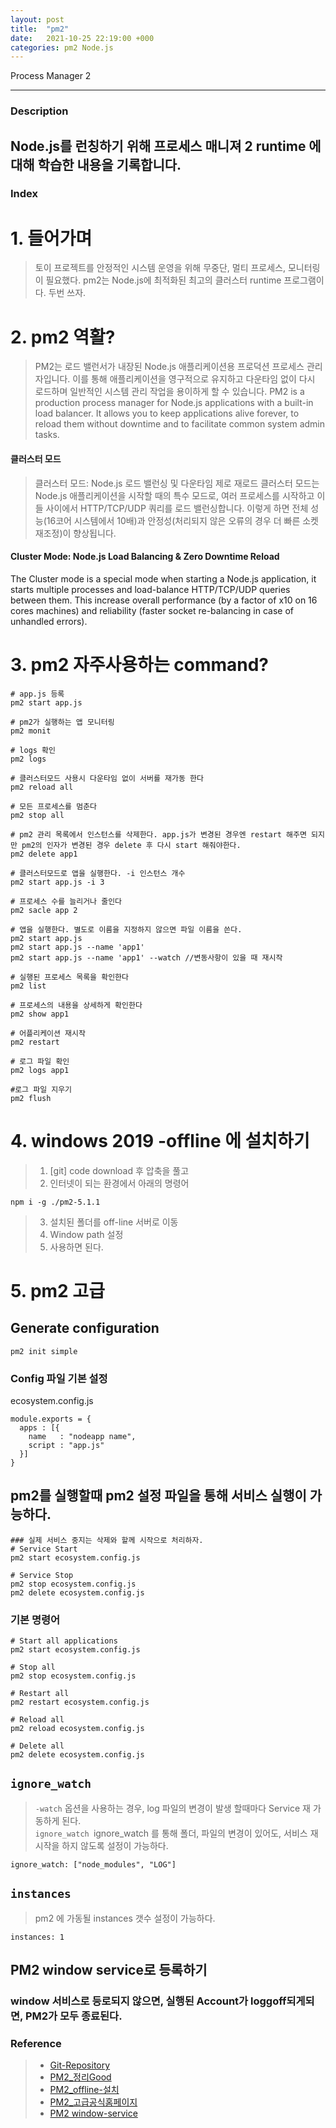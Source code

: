 ```yaml
---
layout: post
title:  "pm2"
date:   2021-10-25 22:19:00 +000
categories: pm2 Node.js
---
```

Process Manager 2

---
### Description
Node.js를 런칭하기 위해 프로세스 매니져 2 runtime 에 대해 학습한 내용을 기록합니다.
---
### Index
# 1. 들어가며
> 토이 프로젝트를 안정적인 시스템 운영을 위해 무중단, 멀티 프로세스, 모니터링이 필요했다. pm2는 Node.js에 최적화된 최고의 클러스터 runtime 프로그램이다. 두번 쓰자.

# 2. pm2 역활?
> PM2는 로드 밸런서가 내장된 Node.js 애플리케이션용 프로덕션 프로세스 관리자입니다. 이를 통해 애플리케이션을 영구적으로 유지하고 다운타임 없이 다시 로드하며 일반적인 시스템 관리 작업을 용이하게 할 수 있습니다.
> PM2 is a production process manager for Node.js applications with a built-in load balancer. It allows you to keep applications alive forever, to reload them without downtime and to facilitate common system admin tasks.


#### 클러스터 모드
> 클러스터 모드: Node.js 로드 밸런싱 및 다운타임 제로 재로드 클러스터 모드는 Node.js 애플리케이션을 시작할 때의 특수 모드로, 여러 프로세스를 시작하고 이들 사이에서 HTTP/TCP/UDP 쿼리를 로드 밸런싱합니다. 이렇게 하면 전체 성능(16코어 시스템에서 10배)과 안정성(처리되지 않은 오류의 경우 더 빠른 소켓 재조정)이 향상됩니다.

#### Cluster Mode: Node.js Load Balancing & Zero Downtime Reload
The Cluster mode is a special mode when starting a Node.js application, it starts multiple processes and load-balance HTTP/TCP/UDP queries between them. This increase overall performance (by a factor of x10 on 16 cores machines) and reliability (faster socket re-balancing in case of unhandled errors).


# 3. pm2 자주사용하는 command?
```
# app.js 등록
pm2 start app.js

# pm2가 실행하는 앱 모니터링
pm2 monit

# logs 확인
pm2 logs

# 클러스터모드 사용시 다운타임 없이 서버를 재가동 한다
pm2 reload all

# 모든 프로세스를 멈춘다
pm2 stop all

# pm2 관리 목록에서 인스턴스를 삭제한다. app.js가 변경된 경우엔 restart 해주면 되지만 pm2의 인자가 변경된 경우 delete 후 다시 start 해줘야한다.
pm2 delete app1

# 클러스터모드로 앱을 실행한다. -i 인스턴스 개수
pm2 start app.js -i 3

# 프로세스 수를 늘리거나 줄인다
pm2 sacle app 2

# 앱을 실행한다. 별도로 이름을 지정하지 않으면 파일 이름을 쓴다.
pm2 start app.js
pm2 start app.js --name 'app1'
pm2 start app.js --name 'app1' --watch //변동사항이 있을 때 재시작

# 실행된 프로세스 목록을 확인한다
pm2 list

# 프로세스의 내용을 상세하게 확인한다
pm2 show app1

# 어플리케이션 재시작
pm2 restart

# 로그 파일 확인
pm2 logs app1

#로그 파일 지우기
pm2 flush
```

# 4. windows 2019 -offline 에 설치하기
> 1. [git] code download 후 압축을 풀고
> 2. 인터넷이 되는 환경에서 아래의 명령어
```
npm i -g ./pm2-5.1.1
```
> 3. 설치된 폴더를 off-line 서버로 이동
> 4. Window path 설정
> 5. 사용하면 된다.
 
# 5. pm2 고급
## Generate configuration
``` pm2 init simple ```

### Config 파일 기본 설정
ecosystem.config.js 
```
module.exports = {
  apps : [{
    name   : "nodeapp name",
    script : "app.js"
  }]
}
```

## pm2를 실행할때 pm2 설정 파일을 통해 서비스 실행이 가능하다.
``` 
### 실제 서비스 중지는 삭제와 할께 시작으로 처리하자.
# Service Start
pm2 start ecosystem.config.js

# Service Stop
pm2 stop ecosystem.config.js
pm2 delete ecosystem.config.js
```

### 기본 명령어
```
# Start all applications
pm2 start ecosystem.config.js

# Stop all
pm2 stop ecosystem.config.js

# Restart all
pm2 restart ecosystem.config.js

# Reload all
pm2 reload ecosystem.config.js

# Delete all
pm2 delete ecosystem.config.js

```


## ```ignore_watch```
> ```-watch``` 옵션을 사용하는 경우, log 파일의 변경이 발생 할때마다 Service 재 가동하게 된다. <br>
> ```ignore_watch ```ignore_watch 를 통해 폴더, 파일의 변경이 있어도, 서비스 재시작을 하지 않도록 설정이 가능하다.

``` 
ignore_watch: ["node_modules", "LOG"]

```
## ```instances```
> pm2 에 가동될 instances 갯수 설정이 가능하다.

``` 
instances: 1

```
## PM2 window service로 등록하기
### window 서비스로 등로되지 않으면, 실행된 Account가 loggoff되게되면, PM2가 모두 종료된다.



### Reference 
> - [Git-Repository]
> - [PM2_정리Good]
> - [PM2_offline-설치]
> - [PM2_고급공식홈페이지]
> - [PM2 window-service]

[Git-Repository]: https://github.com/Unitech/pm2
[PM2_정리Good]: https://engineering.linecorp.com/ko/blog/pm2-nodejs
[PM2_offline-설치]: https://velog.io/@gingaminga/Offline-%ED%99%98%EA%B2%BD%EC%97%90-PM2-%EC%84%A4%EC%B9%98%ED%95%98%EA%B8%B0
[PM2_고급공식홈페이지]: https://pm2.keymetrics.io/docs/usage/application-declaration
[PM2 window-service]: https://blog.naver.com/PostView.naver?blogId=jungsangun&logNo=221935146625
